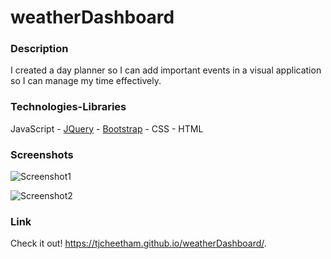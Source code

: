 # weatherDashboard

### Description
I created a day planner so I can add important events in a visual application so I can manage my time effectively.

### Technologies-Libraries
JavaScript - [JQuery](https://code.jquery.com/jquery-3.3.1.slim.min.js) - [Bootstrap](https://getbootstrap.com/) - CSS - HTML

### Screenshots

![Screenshot1](assets/images/2019-10-24(1).png)

![Screenshot2](assets/images/2019-10-24(2).png)

### Link
Check it out!
https://tjcheetham.github.io/weatherDashboard/.
